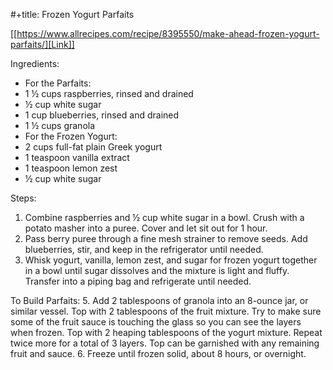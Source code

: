 #+title: Frozen Yogurt Parfaits

[[https://www.allrecipes.com/recipe/8395550/make-ahead-frozen-yogurt-parfaits/][Link]]

Ingredients:
- For the Parfaits:
- 1 ½ cups raspberries, rinsed and drained
- ½ cup white sugar
- 1 cup blueberries, rinsed and drained
- 1 ½ cups granola
- For the Frozen Yogurt:
- 2 cups full-fat plain Greek yogurt
- 1 teaspoon vanilla extract
- 1 teaspoon lemon zest
- ½ cup white sugar

Steps:
1. Combine raspberries and ½ cup white sugar in a bowl. Crush with a potato masher into a puree. Cover and let sit out for 1 hour.
2. Pass berry puree through a fine mesh strainer to remove seeds. Add blueberries, stir, and keep in the refrigerator until needed.
3. Whisk yogurt, vanilla, lemon zest, and sugar for frozen yogurt together in a bowl until sugar dissolves and the mixture is light and fluffy. Transfer into a piping bag and refrigerate until needed.

To Build Parfaits:
5. Add 2 tablespoons of granola into an 8-ounce jar, or similar vessel. Top with 2 tablespoons of the fruit mixture. Try to make sure some of the fruit sauce is touching the glass so you can see the layers when frozen. Top with 2 heaping tablespoons of the yogurt mixture. Repeat twice more for a total of 3 layers. Top can be garnished with any remaining fruit and sauce.
6. Freeze until frozen solid, about 8 hours, or overnight.
